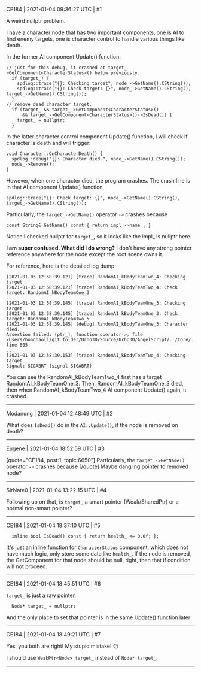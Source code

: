 CE184 | 2021-01-04 09:36:27 UTC | #1

A weird nullptr problem.

I have a character node that has two important components, one is AI to find enemy targets, one is character control to handle various things like death.

In the former AI component Update() function:
```
// just for this debug, it crashed at target_->GetComponent<CharacterStatus>() below previously.
  if (target_) {
    spdlog::trace("{}: Checking target", node_->GetName().CString());
    spdlog::trace("{}: Check target: {}", node_->GetName().CString(), target_->GetName().CString());
  }
// remove dead character target.
  if (target_ && target_->GetComponent<CharacterStatus>()
      && target_->GetComponent<CharacterStatus>()->IsDead()) {
    target_ = nullptr;
  }
```
In the latter character control component Update() function, I will check if character is death and will trigger:
```
void Character::OnCharacterDeath() {
  spdlog::debug("{}: Character died.", node_->GetName().CString());
  node_->Remove();
}
```

However, when one character died, the program crashes.
The crash line is in that AI component Update() function
```
spdlog::trace("{}: Check target: {}", node_->GetName().CString(), target_->GetName().CString());
```
Particularly, the ```target_->GetName()``` operator ```->``` crashes because
```
const String& GetName() const { return impl_->name_; }
```
Notice I checked nullptr for ```target_```, so it looks like the impl_ is nullptr here.


**I am super confused. What did I do wrong?**
I don't have any strong pointer reference anywhere for the node except the root scene owns it.


For reference, here is the detailed log dump:
```
[2021-01-03 12:58:39.121] [trace] RandomAI_kBodyTeamTwo_4: Checking target
[2021-01-03 12:58:39.121] [trace] RandomAI_kBodyTeamTwo_4: Check target: RandomAI_kBodyTeamOne_3
...
[2021-01-03 12:58:39.145] [trace] RandomAI_kBodyTeamOne_3: Checking target
[2021-01-03 12:58:39.145] [trace] RandomAI_kBodyTeamOne_3: Check target: RandomAI_kBodyTeamTwo_5
[2021-01-03 12:58:39.145] [debug] RandomAI_kBodyTeamOne_3: Character died.
Assertion failed: (ptr_), function operator->, file /Users/honghaoli/git_folder/Urho3D/Source/Urho3D/AngelScript/../Core/../Container/Ptr.h, line 605.
...
[2021-01-03 12:58:39.153] [trace] RandomAI_kBodyTeamTwo_4: Checking target
Signal: SIGABRT (signal SIGABRT)
```
You can see the RandomAI_kBodyTeamTwo_4 first has a target RandomAI_kBodyTeamOne_3. Then, RandomAI_kBodyTeamOne_3 died, then when RandomAI_kBodyTeamTwo_4 AI component Update() again, it crashed.

-------------------------

Modanung | 2021-01-04 12:48:49 UTC | #2

What does `IsDead()` do in the `AI::Update()`, if the node is removed on death?

-------------------------

Eugene | 2021-01-04 18:52:59 UTC | #3

[quote="CE184, post:1, topic:6650"]
Particularly, the `target_->GetName()` operator `->` crashes because
[/quote]
Maybe dangling pointer to removed node?

-------------------------

SirNate0 | 2021-01-04 13:22:15 UTC | #4

Following up on that, is `target_` a smart pointer (Weak/SharedPtr) or a normal non-smart pointer?

-------------------------

CE184 | 2021-01-04 18:37:10 UTC | #5

```
  inline bool IsDead() const { return health_ <= 0.0f; };
```
It's just an inline function for ```CharacterStatus``` component, which does not have much logic, only store some data like ```health_```.
If the node is removed, the GetComponent<CharacterStatus> for that node should be null, right, then that if condition will not proceed.

-------------------------

CE184 | 2021-01-04 18:45:51 UTC | #6

```target_``` is just a raw pointer.
```
  Node* target_ = nullptr;
```
And the only place to set that pointer is in the same Update() function later

-------------------------

CE184 | 2021-01-04 18:49:21 UTC | #7

Yes, you both are right! My stupid mistake! :disappointed_relieved:

I should use ```WeakPtr<Node> target_``` instead of  ```Node* target_```.

-------------------------

